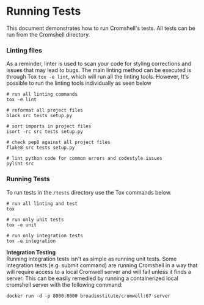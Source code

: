 # Running Tests

This document demonstrates how to run Cromshell's tests. All tests can be run from the 
Cromshell directory. 

### Linting files

As a reminder, linter is used to scan your code for styling corrections and issues that 
may lead to bugs. The main linting method can be executed is through Tox `tox -e lint`, which will
run all the linting tools. However, It's possible to run the linting tools individually
as seen below
```shell
# run all linting commands
tox -e lint

# reformat all project files
black src tests setup.py

# sort imports in project files
isort -rc src tests setup.py

# check pep8 against all project files
flake8 src tests setup.py

# lint python code for common errors and codestyle issues
pylint src
```

### Running Tests

To run tests in the `/tests` directory use the Tox commands below.

```shell
# run all linting and test
tox

# run only unit tests
tox -e unit

# run only integration tests 
tox -e integration
```

**Integration Testing**  
Running integration tests isn't as simple as running unit tests. Some integration 
tests (e.g. submit command) are running Cromshell in a way that will require access to
a local Cromwell server and will fail unless it finds a server. This can be easily 
remedied by running a containerized local cromshell server with the following command:
```shell
docker run -d -p 8000:8000 broadinstitute/cromwell:67 server
```
